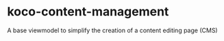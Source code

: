 # koco-content-management
A base viewmodel to simplify the creation of a content editing page (CMS)
